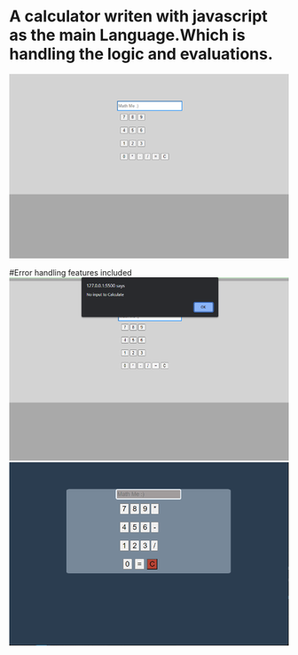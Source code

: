# A calculator writen with javascript as the main Language.Which is handling the logic and evaluations. 

<img src="img/image.png" alt="image for the calculator">

#Error handling features included
<img src="img/image2.png" alt="image for the calculator">
<img src="img/image1.png" alt="image for the calculator">



